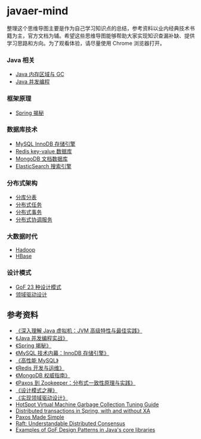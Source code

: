 # javaer-mind
整理这个思维导图主要是作为自己学习知识点的总结，参考资料以业内经典技术书籍为主，官方文档为辅。希望这些思维导图能够帮助大家实现知识查漏补缺、提供学习思路和方向。为了观看体验，请尽量使用 Chrome 浏览器打开。

### Java 相关
* [Java 内存区域与 GC](http://naotu.baidu.com/file/fae825b94449db970a50430fcd76c213?token=d4f8fc7b86c2827e)
* [Java 并发编程](http://naotu.baidu.com/file/a93fa3d0c4b651e598524a98b3094011?token=1312dab45d7a76fb)

### 框架原理
* [Spring 揭秘](http://naotu.baidu.com/file/43dc596d801c9b54283393fdb918c6ea?token=d7370d36e7b42de1)

### 数据库技术
* [MySQL InnoDB 存储引擎](http://naotu.baidu.com/file/49da4543e0dc432431bdfb813e5c478c?token=6115f8761d20d94d)
* [Redis key-value 数据库](http://naotu.baidu.com/file/53b205d09f2402f8c68331080002f201?token=41ff4b0d95ed3086)
* [MongoDB 文档数据库](http://naotu.baidu.com/file/87f601d7a3657ca74ccd0e9c84d8e5be?token=04c228086c901296)
* [ElasticSearch 搜索引擎](http://naotu.baidu.com/file/3b7f1dec1a487abf6ffe51f1a950744b?token=e08546f6ca1fa320)

### 分布式架构
* [分库分表](http://naotu.baidu.com/file/dc903b447e6227d34334979336f23d27?token=21bafb7ab2f98d39)
* [分布式任务](http://naotu.baidu.com/file/1db4b11512da78ae60cfafe13fd2ddb1?token=f40ac5234a93a226)
* [分布式事务](http://naotu.baidu.com/file/f4de6b17416395f08c8cf4c52db288c9?token=b09fbc7690267a7b)
* [分布式协调服务](http://naotu.baidu.com/file/9912ce681db508b8ebf4ea50a85cb8f1?token=86b30b97b451c7b2)

### 大数据时代
* [Hadoop](http://naotu.baidu.com/file/023db7b09d3a6e9ff7d7578d7036b6eb?token=335390074aa6e446)
* [HBase](http://naotu.baidu.com/file/37ab7a476a677cc720c5c22c4639dc57?token=ec35bf58ed0eff60)

### 设计模式
* [GoF 23 种设计模式](http://naotu.baidu.com/file/a5395ba52f664f00d4ad8ab4a4f57ff1?token=9c9e080c27b7c713)
* [领域驱动设计](http://naotu.baidu.com/file/d7bb1a3e066c2fae7bcf756daa78e9d7?token=cb9ca20178d7c914)

## 参考资料
* [《深入理解 Java 虚拟机：JVM 高级特性与最佳实践》](https://book.douban.com/subject/24722612/)
* [《Java 并发编程实战》](https://book.douban.com/subject/10484692/)
* [《Spring 揭秘》](https://book.douban.com/subject/3897837/)
* [《MySQL 技术内幕：InnoDB 存储引擎》](https://book.douban.com/subject/24708143/)
* [《高性能 MySQL》](https://book.douban.com/subject/23008813/)
* [《Redis 开发与运维》](https://book.douban.com/subject/26971561/)
* [《MongoDB 权威指南》](https://book.douban.com/subject/25798102/)
* [《Paxos 到 Zookeeper：分布式一致性原理与实践》](https://book.douban.com/subject/26292004/)
* [《设计模式之禅》](https://book.douban.com/subject/25843319/)
* [《实现领域驱动设计》](https://book.douban.com/subject/25844633/)
* [HotSpot Virtual Machine Garbage Collection Tuning Guide](https://docs.oracle.com/javase/8/docs/technotes/guides/vm/gctuning/toc.html)
* [Distributed transactions in Spring, with and without XA](https://www.javaworld.com/article/2077963/open-source-tools/distributed-transactions-in-spring--with-and-without-xa.html)
* [Paxos Made Simple](http://dsdoc.net/paxosmadesimple/index.html)
* [Raft: Understandable Distributed Consensus](http://thesecretlivesofdata.com/raft)
* [Examples of GoF Design Patterns in Java's core libraries
](https://stackoverflow.com/questions/1673841/examples-of-gof-design-patterns-in-javas-core-libraries)

